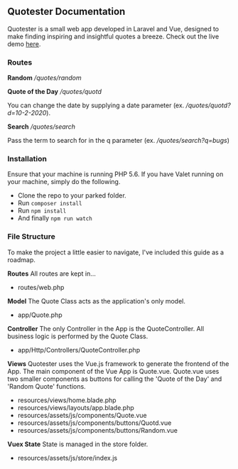 ## Quotester Documentation

Quotester is a small web app developed in Laravel and Vue, designed to make finding inspiring and insightful quotes a breeze. Check out the live demo [here](http://54.81.10.117/).

### Routes

**Random**
*/quotes/random*

**Quote of the Day**
*/quotes/quotd*

You can change the date by supplying a date parameter (ex. */quotes/quotd?d=10-2-2020*).

**Search**
*/quotes/search* 

Pass the term to search for in the q parameter (ex. */quotes/search?q=bugs*)

### Installation

Ensure that your machine is running PHP 5.6. If you have Valet running on your machine, simply do the following.
- Clone the repo to your parked folder.
- Run `composer install`
- Run `npm install`
- And finally `npm run watch`

### File Structure
To make the project a little easier to navigate, I've included this guide as a roadmap. 

**Routes**
All routes are kept in...
- routes/web.php

**Model**
The Quote Class acts as the application's only model.
- app/Quote.php

**Controller**
The only Controller in the App is the QuoteController.  All business logic is performed by the Quote Class.
- app/Http/Controllers/QuoteController.php

**Views**
Quotester uses the Vue.js framework to generate the frontend of the App. The main component of the Vue App is Quote.vue. Quote.vue uses two smaller components as buttons for calling the 'Quote of the Day' and 'Random Quote' functions.
- resources/views/home.blade.php
- resources/views/layouts/app.blade.php
- resources/assets/js/components/Quote.vue
- resources/assets/js/components/buttons/Quotd.vue
- resources/assets/js/components/buttons/Random.vue

**Vuex State**
State is managed in the store folder. 
- resources/assets/js/store/index.js
